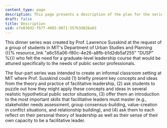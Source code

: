 ```yaml
---
content_type: page
description: This page presents a description of the plan for the series of workshops.
draft: false
title: Description
uid: e7e030d2-fb77-4093-9071-55763d826a83
---
```

This dinner series was created by Prof. Lawrence Susskind at the request of a group of students in MIT's Department of Urban Studies and Planning ({{% resource_link "a6c55a06-f80c-4e26-a8fb-b1d2db5af255" "DUSP" %}}) who felt the need for a graduate-level leadership course that would be attuned specifically to the needs of public sector professionals.

The four-part series was intended to create an informal classroom setting at MIT where Prof. Susskind could (1) briefly present key concepts and ideas from the theory and practice of facilitative leadership, (2) ask students to puzzle out how they might apply these concepts and ideas in several realistic hypothetical public sector situations, (3) offer them an introduction to the most important skills that facilitative leaders must master (e.g., stakeholder needs assessment, group consensus-building, value-creation in conflict situations, and relationship building), and (4) ask them to each reflect on their personal theory of leadership as well as their sense of their own capacity to be a facilitative leader.